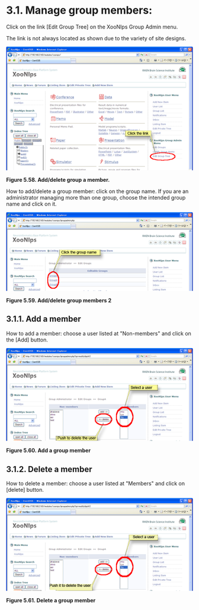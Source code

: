 # 3.1. Manage group members:

Click on the link \[Edit Group Tree\] on the XooNIps Group Admin menu.

The link is not always located as shown due to the variety of site designs.

![Add/delete group a member.](../../../.gitbook/assets/xoonips-operate53.png)

**Figure 5.58. Add/delete group a member.**

How to add/delete a group member: click on the group name. If you are an administrator managing more than one group, choose the intended group name and click on it.

![Add/delete group members 2](../../../.gitbook/assets/xoonips-operate54.png)

**Figure 5.59. Add/delete group members 2**

## 3.1.1. Add a member <a id="3-1-1-add-a-member"></a>

How to add a member: choose a user listed at "Non-members" and click on the \[Add\] button.

![Add a group member](../../../.gitbook/assets/xoonips-operate55.png)

**Figure 5.60. Add a group member**

## 3.1.2. Delete a member <a id="3-1-2-delete-a-member"></a>

How to delete a member: choose a user listed at "Members" and click on \[delete\] button.

![Delete a group member](../../../.gitbook/assets/xoonips-operate56.png)

**Figure 5.61. Delete a group member**

